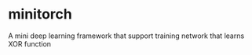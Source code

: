 #  minitorch

A mini deep learning framework that support training network that learns XOR function
